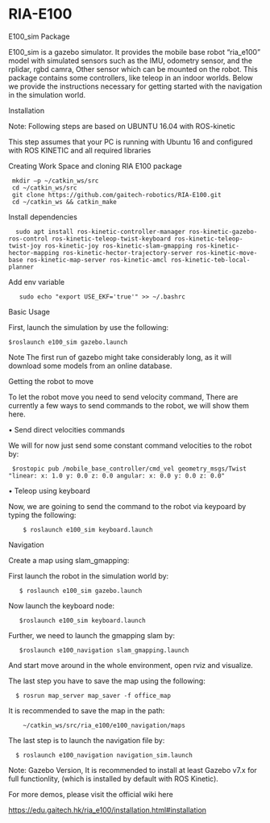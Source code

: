 # RIA-E100
E100_sim Package

E100_sim is a gazebo simulator. It provides the mobile base robot “ria_e100”  model  with simulated sensors such as the IMU, odometry sensor, and the rplidar, rgbd camra, Other sensor  which can be mounted on the robot.
This package contains some controllers, like teleop in an indoor worlds. Below we provide the instructions necessary for getting started with the navigation in the simulation world. 


Installation

Note: Following steps are based on UBUNTU 16.04 with ROS-kinetic

This step assumes that your PC is running with Ubuntu 16 and configured with ROS KINETIC and all required libraries 

Creating Work Space and cloning RIA E100 package

     mkdir –p ~/catkin_ws/src
     cd ~/catkin_ws/src
     git clone https://github.com/gaitech-robotics/RIA-E100.git
     cd ~/catkin_ws && catkin_make

Install dependencies 

      sudo apt install ros-kinetic-controller-manager ros-kinetic-gazebo-ros-control ros-kinetic-teleop-twist-keyboard ros-kinetic-teleop-twist-joy ros-kinetic-joy ros-kinetic-slam-gmapping ros-kinetic-hector-mapping ros-kinetic-hector-trajectory-server ros-kinetic-move-base ros-kinetic-map-server ros-kinetic-amcl ros-kinetic-teb-local-planner

Add env variable

       sudo echo "export USE_EKF='true'" >> ~/.bashrc


Basic Usage

First, launch the simulation by use the following:

    $roslaunch e100_sim gazebo.launch 

Note The first run of gazebo might take considerably long, as it will download some models from an online database. 

Getting the robot to move

To let the robot move you need to send velocity command,  There are currently a few ways to send commands to the robot, we will show  them here. 

• Send direct velocities commands

We will for now just send some constant command velocities to the robot by:
   
     $rostopic pub /mobile_base_controller/cmd_vel geometry_msgs/Twist "linear: x: 1.0 y: 0.0 z: 0.0 angular: x: 0.0 y: 0.0 z: 0.0"  



•  Teleop using keyboard

Now, we are goining to send the command to the robot via keypoard by typing the following:
        
        $ roslaunch e100_sim keyboard.launch 
        


Navigation

Create a map using slam_gmapping:

First launch the robot in the  simulation world by:

       $ roslaunch e100_sim gazebo.launch 

Now launch the keyboard node: 
             
       $roslaunch e100_sim keyboard.launch

Further, we need to launch the gmapping slam by:

       $roslaunch e100_navigation slam_gmapping.launch

And start move around in the whole environment, open rviz and visualize.







The last step you have to save the map using the following:

      $ rosrun map_server map_saver -f office_map


It is recommended to save the map in the path: 

        ~/catkin_ws/src/ria_e100/e100_navigation/maps


The last step is to launch the navigation file by: 

      $ roslaunch e100_navigation navigation_sim.launch  





  


Note: Gazebo Version,
It is recommended to install at least Gazebo v7.x for full functionlity, (which is installed by default with ROS Kinetic). 

For more demos, please visit the official wiki here 

https://edu.gaitech.hk/ria_e100/installation.html#installation
